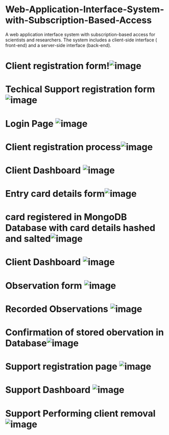 # Web-Application-Interface-System-with-Subscription-Based-Access
A web application interface system  with subscription-based access for scientists and researchers. The system includes a client-side interface ( front-end) and a server-side interface (back-end).

# Client registration form!![image](https://github.com/Franklyn-SWE/Web-Application-Interface-System-with-Subscription-Based-Access/assets/115815962/602ad65a-523d-40be-b237-28ef8f63946e)

# Techical Support registration form![image](https://github.com/Franklyn-SWE/Web-Application-Interface-System-with-Subscription-Based-Access/assets/115815962/658f6aae-658d-4b2f-95c7-8c8fc86c23ba) 


# Login Page   ![image](https://github.com/Franklyn-SWE/Web-Application-Interface-System-with-Subscription-Based-Access/assets/115815962/47dc40c9-2108-4a44-bfcc-78bc63d55909)  


# Client registration process![image](https://github.com/Franklyn-SWE/Web-Application-Interface-System-with-Subscription-Based-Access/assets/115815962/5836794c-a1a3-4d75-9e91-d62292cd643c)  

# Client Dashboard ![image](https://github.com/Franklyn-SWE/Web-Application-Interface-System-with-Subscription-Based-Access/assets/115815962/ca252fce-b966-44ad-8708-e1bad7f33ae7)  

# Entry card details form![image](https://github.com/Franklyn-SWE/Web-Application-Interface-System-with-Subscription-Based-Access/assets/115815962/ce0f9d0b-3ad5-48c8-953b-43ddb010cf21)

# card registered in MongoDB Database with card details hashed and salted![image](https://github.com/Franklyn-SWE/Web-Application-Interface-System-with-Subscription-Based-Access/assets/115815962/5ef6f287-3ced-4fd6-85f9-95f2156b34e2)

# Client Dashboard ![image](https://github.com/Franklyn-SWE/Web-Application-Interface-System-with-Subscription-Based-Access/assets/115815962/6556cd06-3457-4c04-9870-281e3d4534ad)

# Observation form ![image](https://github.com/Franklyn-SWE/Web-Application-Interface-System-with-Subscription-Based-Access/assets/115815962/879dcbdf-5c8c-4090-b1dd-220ee3ae148f)

# Recorded Observations ![image](https://github.com/Franklyn-SWE/Web-Application-Interface-System-with-Subscription-Based-Access/assets/115815962/1080894e-dabc-43d7-b0ad-eb0bef8de3c3)

# Confirmation of stored obervation in Database![image](https://github.com/Franklyn-SWE/Web-Application-Interface-System-with-Subscription-Based-Access/assets/115815962/1ba05dca-caf7-4cb2-9dfb-c3f6b083022e)

# Support registration page ![image](https://github.com/Franklyn-SWE/Web-Application-Interface-System-with-Subscription-Based-Access/assets/115815962/19124cda-0350-4c0f-b5cc-0a96a46766ad)

# Support Dashboard ![image](https://github.com/Franklyn-SWE/Web-Application-Interface-System-with-Subscription-Based-Access/assets/115815962/ad103420-1cde-41ed-a4c9-8f5917a59dfe)

# Support Performing client removal ![image](https://github.com/Franklyn-SWE/Web-Application-Interface-System-with-Subscription-Based-Access/assets/115815962/f345d008-a8ae-44d1-9a72-976578f00b4d)






















